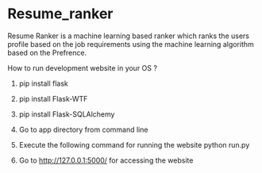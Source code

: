 # Resume_ranker

Resume Ranker is a machine learning based ranker which ranks the users profile based on the job requirements using the machine learning algorithm based on the Prefrence.

How to run development website in your OS ?

1. pip install flask

2. pip install Flask-WTF

3. pip install Flask-SQLAlchemy

4. Go to app directory from command line

5. Execute the following command for running the website
   python run.py

6. Go to http://127.0.0.1:5000/ for accessing the website
